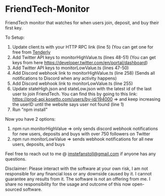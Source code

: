 # FriendTech-Monitor
FriendTech monitor that watches for when users join, deposit, and buy their first key.

To Setup:
1) Update client.ts with your HTTP RPC link (line 5) (You can get one for free from [Tenderly](https://tenderly.co/)
2) Add Twitter API keys to monitorHighValue.ts (lines 48-51) (You can get keys from here https://developer.twitter.com/en/portal/dashboard)
3) Add Twitter API keys to monitorLowValue.ts (lines 47-50)
4) Add Discord webhook link to monitorHighValue.ts (line 258) (Sends all notifications to Discord when any activity happens)
5) Add Discord webhook link to monitorLowValue.ts (line 255)
6) Update stateHigh.json and stateLow.json with the latest id of the last user to join FriendTech. You can find this by going to this link: https://prod-api.kosetto.com/users/by-id/194000 => and keep increasing the userID until the website says user not found (line 1)
7) Run "npm install"

Now you have 2 options:
1) npm run monitorHighValue => only sends discord webhook notifications for new users, deposits and buys with over 750 followers on Twitter
2) npm run monitorLowValue => sends webhook notifications for all new users, deposits, and buys

Feel free to reach out to me @ imstefanstoll@gmail.com if anyone has any questions.

Disclaimer: Please interact with the software at your own risk, I am not responsible for any financial loss or any downside caused by it. I cannot guarantee any results from it. The software is not an offering from me. I share no responsibility for the usage and outcome of this now open-sourced software.
